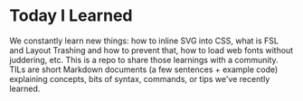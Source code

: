 # Today I Learned

We constantly learn new things: how to inline SVG into CSS, what is FSL and Layout Trashing and how to prevent that, how to load web fonts without juddering, etc. This is a repo to share those learnings with a community.
TILs are short Markdown documents (a few sentences + example code) explaining
concepts, bits of syntax, commands, or tips we've recently learned.
